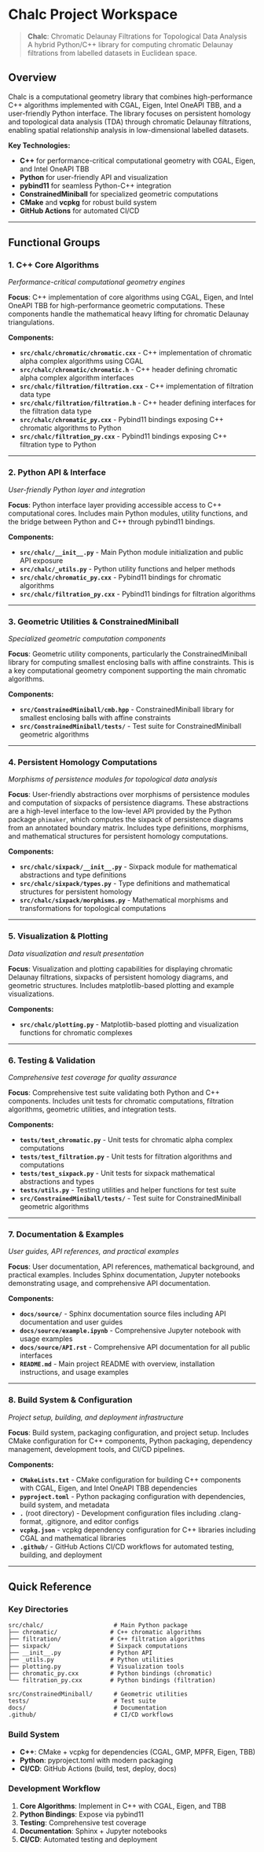 # Chalc Project Workspace

> **Chalc**: Chromatic Delaunay Filtrations for Topological Data Analysis  
> A hybrid Python/C++ library for computing chromatic Delaunay filtrations from labelled datasets in Euclidean space.

## Overview

Chalc is a computational geometry library that combines high-performance C++ algorithms implemented with CGAL, Eigen, Intel OneAPI TBB, and a user-friendly Python interface.
The library focuses on persistent homology and topological data analysis (TDA) through chromatic Delaunay filtrations, enabling spatial relationship analysis in low-dimensional labelled datasets.

**Key Technologies:**
- **C++** for performance-critical computational geometry with CGAL, Eigen, and Intel OneAPI TBB
- **Python** for user-friendly API and visualization
- **pybind11** for seamless Python-C++ integration
- **ConstrainedMiniball** for specialized geometric computations
- **CMake** and **vcpkg** for robust build system
- **GitHub Actions** for automated CI/CD

---

## Functional Groups

### 1. C++ Core Algorithms
*Performance-critical computational geometry engines*

**Focus**: C++ implementation of core algorithms using CGAL, Eigen, and Intel OneAPI TBB for high-performance geometric computations. These components handle the mathematical heavy lifting for chromatic Delaunay triangulations.

**Components:**
- **`src/chalc/chromatic/chromatic.cxx`** - C++ implementation of chromatic alpha complex algorithms using CGAL
- **`src/chalc/chromatic/chromatic.h`** - C++ header defining chromatic alpha complex algorithm interfaces
- **`src/chalc/filtration/filtration.cxx`** - C++ implementation of filtration data type
- **`src/chalc/filtration/filtration.h`** - C++ header defining interfaces for the filtration data type
- **`src/chalc/chromatic_py.cxx`** - Pybind11 bindings exposing C++ chromatic algorithms to Python
- **`src/chalc/filtration_py.cxx`** - Pybind11 bindings exposing C++ filtration type to Python

---

### 2. Python API & Interface
*User-friendly Python layer and integration*

**Focus**: Python interface layer providing accessible access to C++ computational cores. Includes main Python modules, utility functions, and the bridge between Python and C++ through pybind11 bindings.

**Components:**
- **`src/chalc/__init__.py`** - Main Python module initialization and public API exposure
- **`src/chalc/_utils.py`** - Python utility functions and helper methods
- **`src/chalc/chromatic_py.cxx`** - Pybind11 bindings for chromatic algorithms
- **`src/chalc/filtration_py.cxx`** - Pybind11 bindings for filtration algorithms

---

### 3. Geometric Utilities & ConstrainedMiniball
*Specialized geometric computation components*

**Focus**: Geometric utility components, particularly the ConstrainedMiniball library for computing smallest enclosing balls with affine constraints. This is a key computational geometry component supporting the main chromatic algorithms.

**Components:**
- **`src/ConstrainedMiniball/cmb.hpp`** - ConstrainedMiniball library for smallest enclosing balls with affine constraints
- **`src/ConstrainedMiniball/tests/`** - Test suite for ConstrainedMiniball geometric algorithms

---

### 4. Persistent Homology Computations
*Morphisms of persistence modules for topological data analysis*

**Focus**: User-friendly abstractions over morphisms of persistence modules and computation of sixpacks of persistence diagrams. These abstractions are a high-level interface to the low-level API provided by the Python package `phimaker`, which computes the sixpack of persistence diagrams from an annotated boundary matrix. Includes type definitions, morphisms, and mathematical structures for persistent homology computations.

**Components:**
- **`src/chalc/sixpack/__init__.py`** - Sixpack module for mathematical abstractions and type definitions
- **`src/chalc/sixpack/types.py`** - Type definitions and mathematical structures for persistent homology
- **`src/chalc/sixpack/morphisms.py`** - Mathematical morphisms and transformations for topological computations

---

### 5. Visualization & Plotting
*Data visualization and result presentation*

**Focus**: Visualization and plotting capabilities for displaying chromatic Delaunay filtrations, sixpacks of persistent homology diagrams, and geometric structures. Includes matplotlib-based plotting and example visualizations.

**Components:**
- **`src/chalc/plotting.py`** - Matplotlib-based plotting and visualization functions for chromatic complexes

---

### 6. Testing & Validation
*Comprehensive test coverage for quality assurance*

**Focus**: Comprehensive test suite validating both Python and C++ components. Includes unit tests for chromatic computations, filtration algorithms, geometric utilities, and integration tests.

**Components:**
- **`tests/test_chromatic.py`** - Unit tests for chromatic alpha complex computations
- **`tests/test_filtration.py`** - Unit tests for filtration algorithms and computations
- **`tests/test_sixpack.py`** - Unit tests for sixpack mathematical abstractions and types
- **`tests/utils.py`** - Testing utilities and helper functions for test suite
- **`src/ConstrainedMiniball/tests/`** - Test suite for ConstrainedMiniball geometric algorithms

---

### 7. Documentation & Examples
*User guides, API references, and practical examples*

**Focus**: User documentation, API references, mathematical background, and practical examples. Includes Sphinx documentation, Jupyter notebooks demonstrating usage, and comprehensive API documentation.

**Components:**
- **`docs/source/`** - Sphinx documentation source files including API documentation and user guides
- **`docs/source/example.ipynb`** - Comprehensive Jupyter notebook with usage examples
- **`docs/source/API.rst`** - Comprehensive API documentation for all public interfaces
- **`README.md`** - Main project README with overview, installation instructions, and usage examples

---

### 8. Build System & Configuration
*Project setup, building, and deployment infrastructure*

**Focus**: Build system, packaging configuration, and project setup. Includes CMake configuration for C++ components, Python packaging, dependency management, development tools, and CI/CD pipelines.

**Components:**
- **`CMakeLists.txt`** - CMake configuration for building C++ components with CGAL, Eigen, and Intel OneAPI TBB dependencies
- **`pyproject.toml`** - Python packaging configuration with dependencies, build system, and metadata
- **`.`** (root directory) - Development configuration files including .clang-format, .gitignore, and editor configs
- **`vcpkg.json`** - vcpkg dependency configuration for C++ libraries including CGAL and mathematical libraries
- **`.github/`** - GitHub Actions CI/CD workflows for automated testing, building, and deployment

---

## Quick Reference

### Key Directories
```
src/chalc/                    # Main Python package
├── chromatic/               # C++ chromatic algorithms
├── filtration/              # C++ filtration algorithms
├── sixpack/                 # Sixpack computations
├── __init__.py              # Python API
├── _utils.py                # Python utilities
├── plotting.py              # Visualization tools
├── chromatic_py.cxx         # Python bindings (chromatic)
└── filtration_py.cxx        # Python bindings (filtration)

src/ConstrainedMiniball/      # Geometric utilities
tests/                        # Test suite
docs/                         # Documentation
.github/                      # CI/CD workflows
```

### Build System
- **C++**: CMake + vcpkg for dependencies (CGAL, GMP, MPFR, Eigen, TBB)
- **Python**: pyproject.toml with modern packaging
- **CI/CD**: GitHub Actions (build, test, deploy, docs)

### Development Workflow
1. **Core Algorithms**: Implement in C++ with CGAL, Eigen, and TBB
2. **Python Bindings**: Expose via pybind11
3. **Testing**: Comprehensive test coverage
4. **Documentation**: Sphinx + Jupyter notebooks
5. **CI/CD**: Automated testing and deployment
